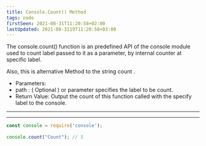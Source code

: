 ```yaml
---
title: Console.Count() Method
tags: node
firstSeen: 2021-08-31T11:20:58+02:00
lastUpdated: 2021-08-3119T11:20:58+03:00
---
```


The console.count() function is an predefined API of the console module used to count label passed to it as a parameter, by internal counter at specific label.

Also, this is alternative Method to the string count . 

- Parameters:
- path : ( Optional ) or parameter specifies the label to be count.
- Return Value: Output the count of this function called with the specify label to the console.
 
---

---
```js
const console = require('console');
  
console.count("Count"); // 5

```